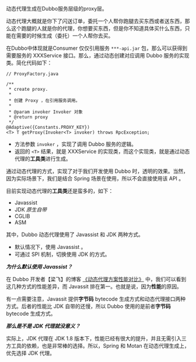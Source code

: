 动态代理生成在Dubbo服务层级的proxy层。

动态代理大概就是你下了闪送订单，委托一个人帮你跑腿去买东西或者送东西，那么这个跑腿的人就是你的代理，你想要买东西，但是你不知道具体买什么东西，只能在需要的时候生成（委托）一个人帮你去买。

在Dubbo中体现就是Consumer 仅仅引用服务 `***-api.jar` 包，那么可以获得到需要服务的 XXXService 接口。那么，通过动态创建对应调用 Dubbo 服务的实现类。简化代码如下：

```
// ProxyFactory.java

/**
 * create proxy.
 *
 * 创建 Proxy ，在引用服务调用。
 *
 * @param invoker Invoker 对象
 * @return proxy
 */
@Adaptive({Constants.PROXY_KEY})
<T> T getProxy(Invoker<T> invoker) throws RpcException;
```

- 方法参数 `invoker` ，实现了调用 Dubbo 服务的逻辑。
- 返回的 `<T>` 结果，就是 XXXService 的实现类，而这个实现类，就是通过动态代理的**工具类**进行生成。



通过动态代理的方式，实现了对于我们开发使用 Dubbo 时，透明的效果。当然，因为实际场景下，我们是结合 Spring 场景在使用，所以不会直接使用该 API 。

目前实现动态代理的**工具类**还是蛮多的，如下：

- Javassist
- JDK *原生自带*
- CGLIB
- ASM

其中，Dubbo 动态代理使用了 Javassist 和 JDK 两种方式。

- 默认情况下，使用 Javassist 。
- 可通过 SPI 机制，切换使用 JDK 的方式。



***为什么默认使用 Javassist？***

在 Dubbo 开发者【梁飞】的博客 [《动态代理方案性能对比》](https://javatar.iteye.com/blog/814426) 中，我们可以看到这几种方式的性能差异，而 Javassit 排在第一。也就是说，因为**性能**的原因。

有一点需要注意，Javassit 提供**字节码** bytecode 生成方式和动态代理接口两种方式。后者的性能比 JDK 自带的还慢，所以 Dubbo 使用的是前者**字节码** bytecode 生成方式。



***那么是不是 JDK 代理就没意义？***

实际上，JDK 代理在 JDK 1.8 版本下，性能已经有很大的提升，并且无需引入三方工具的依赖，也是非常棒的选择。所以，Spring 和 Motan 在动态代理生成上，优先选择 JDK 代理。

